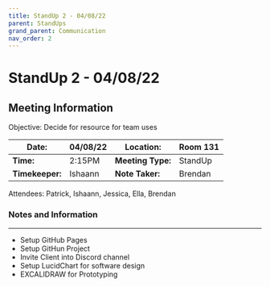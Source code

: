 ```yaml
---
title: StandUp 2 - 04/08/22
parent: StandUps
grand_parent: Communication
nav_order: 2
---
```

# StandUp 2 - 04/08/22
## Meeting Information

 Objective:	Decide for resource for team uses 


| __Date:__         | 04/08/22      | __Location:__     | Room 131      |
|-------------------|---------------|-------------------|---------------|
| __Time:__         | 2:15PM        | __Meeting Type:__ | StandUp       |
| __Timekeeper:__   | Ishaann       | __Note Taker:__   | Brendan       |


Attendees:	Patrick, Ishaann, Jessica, Ella, Brendan


### __Notes and Information__
--------------------------------------------------------------------------------
- Setup GitHub Pages 
- Setup GitHun Project 
- Invite Client into Discord channel 
- Setup LucidChart for software design 
- EXCALIDRAW for Prototyping
&nbsp;